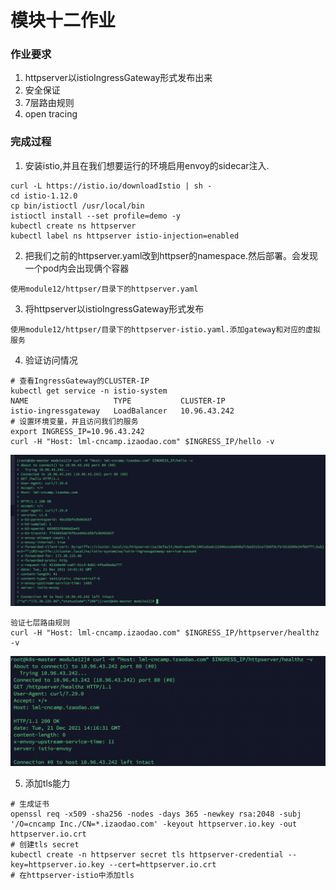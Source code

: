 # 模块十二作业

### 作业要求

1. httpserver以istioIngressGateway形式发布出来
2. 安全保证
3. 7层路由规则
4. open tracing

### 完成过程

1. 安装istio,并且在我们想要运行的环境启用envoy的sidecar注入.
```
curl -L https://istio.io/downloadIstio | sh -
cd istio-1.12.0
cp bin/istioctl /usr/local/bin
istioctl install --set profile=demo -y
kubectl create ns httpserver
kubectl label ns httpserver istio-injection=enabled
```
2. 把我们之前的httpserver.yaml改到httpser的namespace.然后部署。会发现一个pod内会出现俩个容器
```
使用module12/httpser/目录下的httpserver.yaml
```
3. 将httpserver以istioIngressGateway形式发布
```
使用module12/httpser/目录下的httpserver-istio.yaml.添加gateway和对应的虚拟服务
```
4. 验证访问情况
```
# 查看IngressGateway的CLUSTER-IP
kubectl get service -n istio-system 
NAME                   TYPE           CLUSTER-IP
istio-ingressgateway   LoadBalancer   10.96.43.242
# 设置环境变量，并且访问我们的服务
export INGRESS_IP=10.96.43.242
curl -H "Host: lml-cncamp.izaodao.com" $INGRESS_IP/hello -v
```
![]()![作业](./image/ingress-gateway.png)
```
验证七层路由规则
curl -H "Host: lml-cncamp.izaodao.com" $INGRESS_IP/httpserver/healthz -v
```
![]()![作业](./image/seven.png)

5. 添加tls能力
``` 
# 生成证书
openssl req -x509 -sha256 -nodes -days 365 -newkey rsa:2048 -subj '/O=cncamp Inc./CN=*.izaodao.com' -keyout httpserver.io.key -out httpserver.io.crt
# 创建tls secret
kubectl create -n httpserver secret tls httpserver-credential --key=httpserver.io.key --cert=httpserver.io.crt
# 在httpserver-istio中添加tls
```


